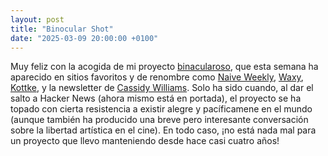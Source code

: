 ```yaml
---
layout: post
title: "Binocular Shot"
date: "2025-03-09 20:00:00 +0100"
---
```


Muy feliz con la acogida de mi proyecto <a
    href="https://binocularshot.com">binacularoso</a>, que esta semana ha
aparecido en sitios favoritos y de renombre como <a
    href="https://www.naiveweekly.com">Naive Weekly</a>, <a
    href="https://waxy.org">Waxy</a>, <a href="https://kottke.org">Kottke</a>,
y la newsletter de <a href="https://cassidoo.co/newsletter">Cassidy
Williams</a>. Solo ha sido cuando, al dar el salto a Hacker News (ahora mismo
está en portada), el proyecto se ha topado con cierta resistencia a existir
alegre y pacíficamene en el mundo (aunque también ha producido una breve pero interesante
conversación sobre la libertad artística en el cine). En todo caso, ¡no está nada mal para un
proyecto que llevo manteniendo desde hace casi cuatro años!
